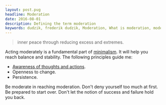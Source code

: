 ```yaml
---
layout: post.pug
headline: Moderation
date: 2016-08-01
description: Defining the term moderation
keywords: dudzik, frederik dudzik, Moderation, What is moderation, moderate life
---
```


> inner peace through reducing excess and extremes.

Acting moderately is a fundamental part of [minimalism](./minimalism).
It will help you reach balance and stability.
The following principles guide me:

- [Awareness of thoughts and actions](./mindfulness).
- Openness to change.
- Persistence.

Be moderate in reaching moderation. Don't deny yourself too much at first. Be prepared to start over. Don't let the notion of success and failure hold you back.
